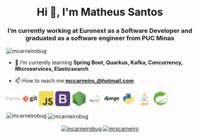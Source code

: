 <h1 align="center">Hi 👋, I'm Matheus Santos</h1>
<h3 align="center">I’m currently working at Euronext as a Software Developer and graduated as a software engineer from PUC Minas</h3>

<p align="left"> <img src="https://komarev.com/ghpvc/?username=mcarneirobug" alt="mcarneirobug" /> </p>

- 🌱 I’m currently learning **Spring Boot, Quarkus, Kafka, Concurrency, Microservices, Elasticsearch**

- 📫 How to reach me **mccarneiro_@hotmail.com**

<p align="left"> 
  
<code><img height="40" src="https://raw.githubusercontent.com/github/explore/80688e429a7d4ef2fca1e82350fe8e3517d3494d/topics/express/express.png"></code>
<code><img height="40" src="https://raw.githubusercontent.com/github/explore/80688e429a7d4ef2fca1e82350fe8e3517d3494d/topics/git/git.png"></code>
<code><img height="40" src="https://raw.githubusercontent.com/github/explore/80688e429a7d4ef2fca1e82350fe8e3517d3494d/topics/javascript/javascript.png"></code>
<code><img height="40" src="https://raw.githubusercontent.com/github/explore/80688e429a7d4ef2fca1e82350fe8e3517d3494d/topics/bootstrap/bootstrap.png"></code>
<code><img height="40" src="https://raw.githubusercontent.com/github/explore/80688e429a7d4ef2fca1e82350fe8e3517d3494d/topics/nodejs/nodejs.png"></code> 
<code><img height="40" src="https://raw.githubusercontent.com/github/explore/80688e429a7d4ef2fca1e82350fe8e3517d3494d/topics/mysql/mysql.png"></code> 
<code><img height="40" src="https://raw.githubusercontent.com/github/explore/80688e429a7d4ef2fca1e82350fe8e3517d3494d/topics/django/django.png"></code>
<code><img height="40" src="https://raw.githubusercontent.com/github/explore/80688e429a7d4ef2fca1e82350fe8e3517d3494d/topics/python/python.png"></code>
<code><img height="40" src="https://raw.githubusercontent.com/github/explore/80688e429a7d4ef2fca1e82350fe8e3517d3494d/topics/java/java.png"></code>
<code><img height="40" src="https://raw.githubusercontent.com/github/explore/80688e429a7d4ef2fca1e82350fe8e3517d3494d/topics/spring-boot/spring-boot.png"></code>
  
</p>

<p>
  <img align="left" src="https://github-readme-stats.vercel.app/api/top-langs/?username=mcarneirobug&layout=compact&hide=html" alt="mcarneirobug" />
</p>

<p>&nbsp;<img align="center" src="https://github-readme-stats.vercel.app/api?username=mcarneirobug&show_icons=true" alt="mcarneirobug" /></p>

<p align="center">
  <a href="https://twitter.com/mcarneirobug" target="blank"><img align="center" src="https://cdn.jsdelivr.net/npm/simple-icons@3.0.1/icons/twitter.svg" alt="mcarneirobug" height="30" width="30" />
  </a>
  <a href="https://linkedin.com/in/mrscarneiro" target="blank"><img align="center" src="https://cdn.jsdelivr.net/npm/simple-icons@3.0.1/icons/linkedin.svg" alt="mrscarneiro"        height="30" width="30" />
  </a>
</p>
